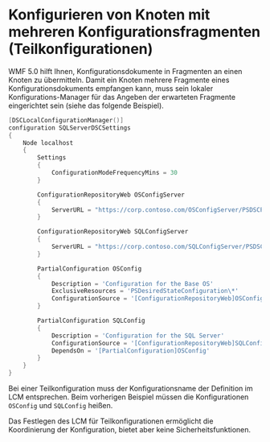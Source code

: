 # Konfigurieren von Knoten mit mehreren Konfigurationsfragmenten (Teilkonfigurationen)

WMF 5.0 hilft Ihnen, Konfigurationsdokumente in Fragmenten an einen Knoten zu übermitteln. Damit ein Knoten mehrere Fragmente eines Konfigurationsdokuments empfangen kann, muss sein lokaler Konfigurations-Manager für das Angeben der erwarteten Fragmente eingerichtet sein (siehe das folgende Beispiel).

```powershell
[DSCLocalConfigurationManager()]
configuration SQLServerDSCSettings
{
    Node localhost
    {
        Settings
        {
            ConfigurationModeFrequencyMins = 30
        }

        ConfigurationRepositoryWeb OSConfigServer
        {
            ServerURL = "https://corp.contoso.com/OSConfigServer/PSDSCPullServer.svc"
        }

        ConfigurationRepositoryWeb SQLConfigServer
        {
            ServerURL = "https://corp.contoso.com/SQLConfigServer/PSDSCPullServer.svc"
        }

        PartialConfiguration OSConfig
        {
            Description = 'Configuration for the Base OS'
            ExclusiveResources = 'PSDesiredStateConfiguration\*'
            ConfigurationSource = '[ConfigurationRepositoryWeb]OSConfigServer'
        }

        PartialConfiguration SQLConfig
        {
            Description = 'Configuration for the SQL Server'
            ConfigurationSource = '[ConfigurationRepositoryWeb]SQLConfigServer'
            DependsOn = '[PartialConfiguration]OSConfig'
        }
    }
}
```

Bei einer Teilkonfiguration muss der Konfigurationsname der Definition im LCM entsprechen. Beim vorherigen Beispiel müssen die Konfigurationen `OSConfig` und `SQLConfig` heißen.

Das Festlegen des LCM für Teilkonfigurationen ermöglicht die Koordinierung der Konfiguration, bietet aber keine Sicherheitsfunktionen.<!--HONumber=Mar16_HO2-->
